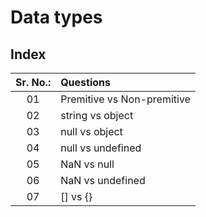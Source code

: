 # Data types

## Index

| Sr. No.: | Questions |
| :---: | :--- |
| 01 | Premitive vs Non-premitive |
| 02 | string vs object |
| 03 | null vs object|
| 04 | null vs undefined |
| 05 | NaN vs null |
| 06 | NaN vs undefined |
| 07 | [] vs {} |
